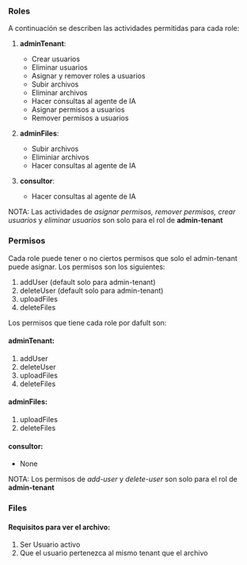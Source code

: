 ### Roles
A continuación se describen las actividades permitidas para cada role:

1. __adminTenant__:

    * Crear usuarios
    * Eliminar usuarios
    * Asignar y remover roles a usuarios
    * Subir archivos
    * Eliminar archivos
    * Hacer consultas al agente de IA
    * Asignar permisos a usuarios
    * Remover permisos a usuarios
2. __adminFiles__:

    * Subir archivos
    * Eliminiar archivos
    * Hacer consultas al agente de IA
3. __consultor__:

    * Hacer consultas al agente de IA

NOTA: Las actividades de _asignar permisos, remover permisos, crear usuarios_ y _eliminar usuarios_ son solo para el rol de __admin-tenant__

### Permisos
Cada role puede tener o no ciertos permisos que solo el admin-tenant puede asignar. Los permisos son los siguientes:
1. addUser (default solo para admin-tenant)
2. deleteUser (default solo para admin-tenant)
1. uploadFiles
2. deleteFiles

Los permisos que tiene cada role por dafult son:

#### adminTenant:
1. addUser
2. deleteUser
3. uploadFiles
4. deleteFiles

#### adminFiles:
1. uploadFiles
2. deleteFiles

#### consultor:
* None

NOTA: Los permisos de _add-user_ y _delete-user_ son solo para el rol de __admin-tenant__

### Files
#### Requisitos para ver el archivo:
1. Ser Usuario activo
2. Que el usuario pertenezca al mismo tenant que el archivo
